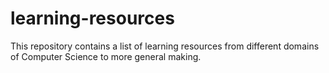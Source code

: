# learning-resources
This repository contains a list of learning resources from different domains of Computer Science to more general making. 
